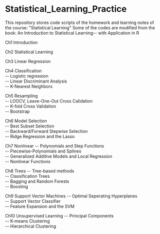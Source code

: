 # Statistical_Learning_Practice

This repository stores code scripts of the homework and learning notes of the course:  "Statistical Learning" 
Some of the codes are modified from the book: An Introduction to Statistical Learning-- with Application in R

Ch1 Introduction

Ch2 Statistical Learning 

Ch3 Linear Regression 

Ch4 Classification <br>
  -- Logistic regression <br>
  -- Linear Discriminant Analysis <br>
  -- K-Nearest Neighbors <br>

Ch5 Resampling <br>
  -- LOOCV, Leave-One-Out Cross Calidation <br>
  -- K-fold Cross Validation <br>
  -- Bootstrap <br>

Ch6 Model Selection <br>
  -- Best Subset Selection <br>
  -- Backward/Forward Stepwise Selection <br>
  -- Ridge Regression and the Lasso <br>

Ch7 Nonlinear 
  -- Polynomials and Step Functions <br>
  -- Piecewise-Polynomials and Splines <br>
  -- Generalized Additive Models and Local Regression <br>
  -- Nonlinear Functions <br>

Ch8 Trees
  -- Tree-based methods <br>
  -- Classification Trees <br>
  -- Bagging and Random Forests <br>
  -- Boosting <br>

Ch9 Support Vector Machines
  -- Optimal Seperating Hyperplanes <br>
  -- Support Vector Classifier <br>
  -- Feature Expansion and the SVM <br>

Ch10 Unsupervised Learning
  -- Principal Components <br>
  -- K-means Clustering <br>
  -- Hierarchical Clustering <br>
